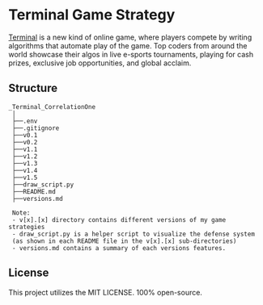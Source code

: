 # Terminal Game Strategy
[Terminal](https://terminal.c1games.com/home) is a new kind of online game, where players compete by writing 
algorithms that automate play of the game. Top coders from around the world showcase their algos in live e-sports 
tournaments, playing for cash prizes, exclusive job opportunities, and global acclaim.

## Structure

```
_Terminal_CorrelationOne
 │
 ├──.env
 ├──.gitignore
 ├──v0.1
 ├──v0.2
 ├──v1.1
 ├──v1.2
 ├──v1.3
 ├──v1.4
 ├──v1.5
 ├──draw_script.py
 ├──README.md
 ├──versions.md
 
 Note: 
 - v[x].[x] directory contains different versions of my game strategies
 - draw_script.py is a helper script to visualize the defense system
 (as shown in each README file in the v[x].[x] sub-directories)
 - versions.md contains a summary of each versions features.
```

## License
This project utilizes the MIT LICENSE. 100% open-source.

